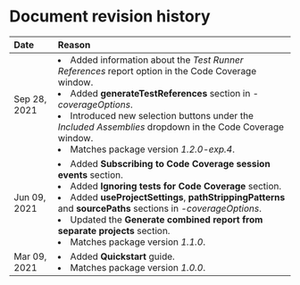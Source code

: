 # Document revision history

|Date|Reason|
|:---|:---|
|Sep 28, 2021|<li>Added information about the *Test Runner References* report option in the Code Coverage window.<li>Added **generateTestReferences** section in *-coverageOptions*.<li>Introduced new selection buttons under the *Included Assemblies* dropdown in the Code Coverage window.<li>Matches package version *1.2.0-exp.4*.|
|Jun 09, 2021|<li>Added **Subscribing to Code Coverage session events** section.<li>Added **Ignoring tests for Code Coverage** section.<li>Added **useProjectSettings**, **pathStrippingPatterns** and **sourcePaths** sections in *-coverageOptions*.<li>Updated the **Generate combined report from separate projects** section.<li>Matches package version *1.1.0*.|
|Mar 09, 2021|<li>Added **Quickstart** guide.<li>Matches package version *1.0.0*.|
